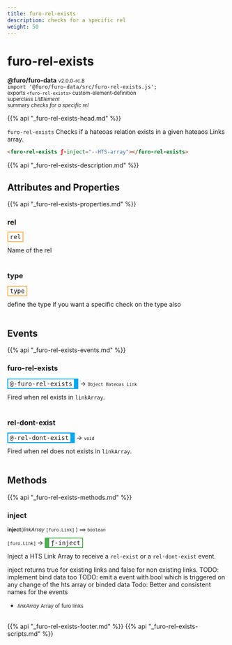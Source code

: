```yaml
---
title: furo-rel-exists
description: checks for a specific rel
weight: 50
---
```


# furo-rel-exists
**@furo/furo-data** <small>v2.0.0-rc.8</small>
<br>`import '@furo/furo-data/src/furo-rel-exists.js';`<small>
<br>exports `<furo-rel-exists>` custom-element-definition
<br>superclass *LitElement*</small>
<br><small>summary *checks for a specific rel*</small>

{{% api "_furo-rel-exists-head.md" %}}

`furo-rel-exists`
Checks if a hateoas relation exists in a given hateaos Links array.

```html
<furo-rel-exists ƒ-inject="--HTS-array"></furo-rel-exists>
```

{{% api "_furo-rel-exists-description.md" %}}


## Attributes and Properties
{{% api "_furo-rel-exists-properties.md" %}}




### **rel**

<span  style="border-width:2px; border-style: solid;border-color:  rgb(255, 182, 91);font-family:monospace; padding:2px 4px;">rel</span>
</small>

Name of the rel
<br><br>

### **type**

<span  style="border-width:2px; border-style: solid;border-color:  rgb(255, 182, 91);font-family:monospace; padding:2px 4px;">type</span>
</small>

define the type if you want a specific check on the type also
<br><br>
## Events
{{% api "_furo-rel-exists-events.md" %}}

### **furo-rel-exists**
<span  style="border-width:2px 10px 2px 2px; border-style: solid;border-color:  rgb(2, 168, 244);font-family:monospace; padding:2px 4px;">@-furo-rel-exists</span>
→ <small>`Object Hateoas Link`</small>

 Fired when rel exists in `linkArray`.
<br><br>
### **rel-dont-exist**
<span  style="border-width:2px 10px 2px 2px; border-style: solid;border-color:  rgb(2, 168, 244);font-family:monospace; padding:2px 4px;">@-rel-dont-exist</span>
→ <small>`void`</small>

 Fired when rel does not exists in `linkArray`.
<br><br>

## Methods
{{% api "_furo-rel-exists-methods.md" %}}


### **inject**
<small>**inject**(*linkArray* `[furo.Link]` ) ⟹ `boolean`</small>

<small>`[furo.Link]` </small> →
<span  style="border-width:2px 2px 2px 10px; border-style: solid;border-color:  rgb(76, 175, 80);font-family:monospace; padding:2px 4px;">ƒ-inject</span>

Inject a HTS Link Array to receive a `rel-exist` or a `rel-dont-exist` event.

inject returns true for existing links and false for non existing links.
TODO: implement bind data too
TODO: emit a event with bool which is triggered on any change of the hts array or binded data
Todo: Better and consistent names for the events

- <small>*linkArray* Array of furo links</small>
<br><br>






{{% api "_furo-rel-exists-footer.md" %}}
{{% api "_furo-rel-exists-scripts.md" %}}
